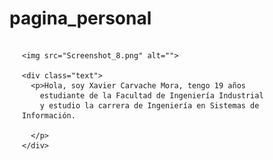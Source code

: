 # pagina_personal
<!DOCTYPE html>
<html lang="en">
<head>
  <meta charset="UTF-8">
  <meta http-equiv="X-UA-Compatible" content="IE=edge">
  <meta name="viewport" content="width=device-width, initial-scale=1.0">
  <link rel="stylesheet" href="https://stackpath.bootstrapcdn.com/font-awesome/4.7.0/css/font-awesome.min.css">
  <link rel="stylesheet" href="perfil.css">
  <title>Botón animado para Redes Sociales</title>
  <style>
    .content {
      display: flex;
      flex-direction: column;
      align-items: center;
      margin: 20px;
    }

    .buttons {
      display: flex;
      gap: 10px;
      margin-top: 20px;
    }

    .fa {
      font-size: 24px;
      text-decoration: none;
      color: #333;
      transition: color 0.3s;
    }

    .fa:hover {
      color: #0073e6;
    }

    .text {
      text-align: center;
      margin: 20px;
    }
  </style>
</head>
<body>
  <div class="content">
    <div class="buttons">
      <a href="https://www.facebook.com/xavier.carvachemora" class="fa fa-facebook"></a>
      <a href="https://twitter.com/XavierCarvache1" class="fa fa-twitter"></a>
      <a href="https://www.youtube.com/XavierCarvache" class="fa fa-youtube"></a>
      <a href="https://www.twitch.tv/xavier47635" class="fa fa-twitch"></a>
      <a href="https://www.linkedin.com/in/xavier-carvache-44b429241/" class="fa fa-linkedin"></a>
    </div>

    <img src="Screenshot_8.png" alt="">
    
    <div class="text">
      <p>Hola, soy Xavier Carvache Mora, tengo 19 años 
        estudiante de la Facultad de Ingeniería Industrial 
        y estudio la carrera de Ingeniería en Sistemas de Información.

      </p>
    </div>
  </div>
</body>
</html>
